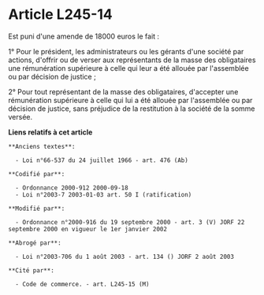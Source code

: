 # Article L245-14

Est puni d'une amende de 18000 euros le fait :

1° Pour le président, les administrateurs ou les gérants d'une société par actions, d'offrir ou de verser aux représentants
de la masse des obligataires une rémunération supérieure à celle qui leur a été allouée par l'assemblée ou par décision de
justice ;

2° Pour tout représentant de la masse des obligataires, d'accepter une rémunération supérieure à celle qui lui a été allouée
par l'assemblée ou par décision de justice, sans préjudice de la restitution à la société de la somme versée.

**Liens relatifs à cet article**

	**Anciens textes**:

	  - Loi n°66-537 du 24 juillet 1966 - art. 476 (Ab)

	**Codifié par**:

	  - Ordonnance 2000-912 2000-09-18
	  - Loi n°2003-7 2003-01-03 art. 50 I (ratification)

	**Modifié par**:

	  - Ordonnance n°2000-916 du 19 septembre 2000 - art. 3 (V) JORF 22 septembre 2000 en vigueur le 1er janvier 2002

	**Abrogé par**:

	  - Loi n°2003-706 du 1 août 2003 - art. 134 () JORF 2 août 2003

	**Cité par**:

	  - Code de commerce. - art. L245-15 (M)
